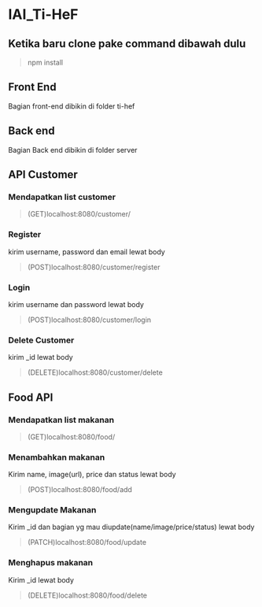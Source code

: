 # IAI_Ti-HeF

## Ketika baru clone pake command dibawah dulu

> npm install

## Front End

Bagian front-end dibikin di folder ti-hef

## Back end

Bagian Back end dibikin di folder server

## API Customer

### Mendapatkan list customer

> (GET)localhost:8080/customer/

### Register

kirim username, password dan email lewat body

> (POST)localhost:8080/customer/register

### Login

kirim username dan password lewat body

> (POST)localhost:8080/customer/login

### Delete Customer

kirim _id lewat body

>(DELETE)localhost:8080/customer/delete

## Food API

### Mendapatkan list makanan

>(GET)localhost:8080/food/

### Menambahkan makanan

Kirim name, image(url), price dan status lewat body

>(POST)localhost:8080/food/add

### Mengupdate Makanan

Kirim _id dan bagian yg mau diupdate(name/image/price/status) lewat body

>(PATCH)localhost:8080/food/update

### Menghapus makanan

Kirim _id lewat body

>(DELETE)localhost:8080/food/delete
